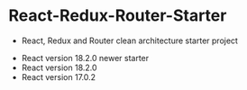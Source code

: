 # React-Redux-Router-Starter

- React, Redux and Router clean architecture starter project

* React version 18.2.0 newer starter
* React version 18.2.0
* React version 17.0.2
